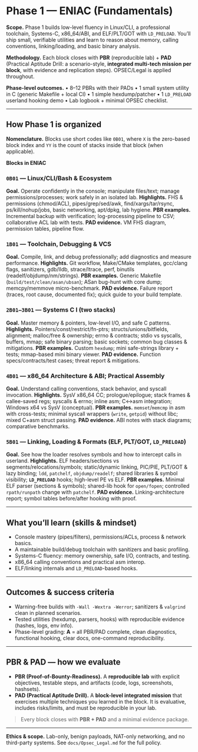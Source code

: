 
# Phase 1 — ENIAC (Fundamentals)

**Scope.** Phase 1 builds low-level fluency in Linux/CLI, a professional toolchain, Systems-C, x86\_64/ABI, and ELF/PLT/GOT with `LD_PRELOAD`. You’ll ship small, verifiable utilities and learn to reason about memory, calling conventions, linking/loading, and basic binary analysis.&#x20;

**Methodology.** Each block closes with **PBR** (reproducible lab) + **PAD** (Practical Aptitude Drill: a scenario-style, **integrated multi-tech mission per block**, with evidence and replication steps). OPSEC/Legal is applied throughout.

**Phase-level outcomes.**
• 8–12 PBRs with their PADs • 1 small system utility in C (generic Makefile + local CI) • 1 simple hexdump/patcher • 1 `LD_PRELOAD` userland hooking demo • Lab logbook + minimal OPSEC checklist.&#x20;

---

## How Phase 1 is organized

**Nomenclature.** Blocks use short codes like `0B01`, where `X` is the zero-based block index and `YY` is the count of stacks inside that block (when applicable).

**Blocks in ENIAC**

### `0B01` — Linux/CLI/Bash & Ecosystem

**Goal.** Operate confidently in the console; manipulate files/text; manage permissions/processes; work safely in an isolated lab.
**Highlights.** FHS & permissions (chmod/ACL), pipes/grep/sed/awk, find/xargs/tar/rsync, ps/kill/nohup/jobs, basic networking, apt/dpkg, lab hygiene.&#x20;
**PBR examples.** Incremental backup with verification; log-processing pipeline to CSV; collaborative ACL lab with tests.&#x20;
**PAD evidence.** VM FHS diagram, permission tables, pipeline flow.&#x20;

### `1B01` — Toolchain, Debugging & VCS

**Goal.** Compile, link, and debug professionally; add diagnostics and measure performance.
**Highlights.** Git workflow, Make/CMake templates, gcc/clang flags, sanitizers, gdb/lldb, strace/ltrace, perf, binutils (readelf/objdump/nm/strings).&#x20;
**PBR examples.** Generic Makefile (`build/test/clean/asan/ubsan`); ASan bug-hunt with core dump; memcpy/memmove micro-benchmark.&#x20;
**PAD evidence.** Failure report (traces, root cause, documented fix); quick guide to your build template.&#x20;

### `2B01–3B01` — Systems C I (two stacks)

**Goal.** Master memory & pointers, low-level I/O, and safe C patterns.
**Highlights.** Pointers/const/restrict/fn-ptrs; structs/unions/bitfields, alignment; malloc/free & ownership; errno & contracts; stdio vs syscalls, buffers, mmap; safe binary parsing; basic sockets; common bug classes & mitigations.&#x20;
**PBR examples.** Custom `hexdump`; mini safe-strings library + tests; mmap-based mini binary viewer.&#x20;
**PAD evidence.** Function specs/contracts/test cases; threat report & mitigations.&#x20;

### `4B01` — x86\_64 Architecture & ABI; Practical Assembly

**Goal.** Understand calling conventions, stack behavior, and syscall invocation.
**Highlights.** SysV x86\_64 CC; prologue/epilogue; stack frames & callee-saved regs; syscalls & errno; inline asm; C↔asm integration; Windows x64 vs SysV (conceptual).&#x20;
**PBR examples.** `memset`/`memcmp` in asm with cross-tests; minimal syscall wrappers (`write`, `getpid`) without libc; mixed C+asm struct passing.&#x20;
**PAD evidence.** ABI notes with stack diagrams; comparative benchmarks.&#x20;

### `5B01` — Linking, Loading & Formats (ELF, PLT/GOT, `LD_PRELOAD`)

**Goal.** See how the loader resolves symbols and how to intercept calls in userland.
**Highlights.** ELF headers/sections vs segments/relocations/symbols; static/dynamic linking, PIC/PIE, PLT/GOT & lazy binding; `ldd`, `patchelf`, `objdump/readelf`; shared libraries & symbol visibility; **`LD_PRELOAD`** hooks; high-level PE vs ELF.&#x20;
**PBR examples.** Minimal ELF parser (sections & symbols); shared-lib hook for `open/fopen`; controlled `rpath/runpath` change with `patchelf`.&#x20;
**PAD evidence.** Linking-architecture report; symbol tables before/after hooking with proof.&#x20;

---

## What you’ll learn (skills & mindset)

* Console mastery (pipes/filters), permissions/ACLs, process & network basics.&#x20;
* A maintainable build/debug toolchain with sanitizers and basic profiling.&#x20;
* Systems-C fluency: memory ownership, safe I/O, contracts, and testing.&#x20;
* x86\_64 calling conventions and practical asm interop.&#x20;
* ELF/linking internals and `LD_PRELOAD`-based hooks.&#x20;

---

## Outcomes & success criteria

* Warning-free builds with `-Wall -Wextra -Werror`; sanitizers & `valgrind` clean in planned scenarios.&#x20;
* Tested utilities (hexdump, parsers, hooks) with reproducible evidence (hashes, logs, env info).&#x20;
* Phase-level grading: **A** = all PBR/PAD complete, clean diagnostics, functional hooking, clear docs, one-command reproducibility.&#x20;

---

## PBR & PAD — how we evaluate

* **PBR (Proof-of-Bounty-Readiness).** A **reproducible lab** with explicit objectives, testable steps, and artifacts (code, logs, screenshots, hashsets).
* **PAD (Practical Aptitude Drill).** A **block-level integrated mission** that exercises multiple techniques you learned in the block. It is evaluative, includes risks/limits, and must be reproducible in your lab.

> Every block closes with **PBR + PAD** and a minimal evidence package.

---

**Ethics & scope.** Lab-only, benign payloads, NAT-only networking, and no third-party systems. See `docs/Opsec_Legal.md` for the full policy.
